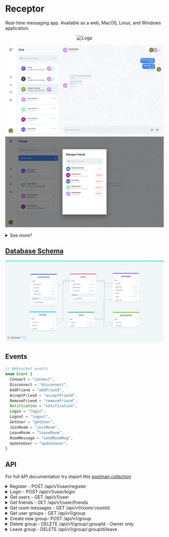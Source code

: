 # Receptor

Real-time messaging app. Available as a web, MacOS, Linux, and Windows application.

<p align="center"> 
   <img src="https://user-images.githubusercontent.com/72753578/184505323-7f76a321-28cc-480a-ac9a-ec72a3fd91de.gif" alt="Logo" title="Receptor"/>
</p>

![group_chat](./preview/group_chat.png)
![friends](./preview/friends.png)

<details>
<summary>See more?</summary>

![receptor-chat](./preview/chat.png)
![receptor-chat](./preview/closed_group.png)
![receptor-chat](./preview/empty.png)
![receptor-chat](./preview/sign_in.png)

</details>

## [Database Schema](https://drawsql.app/teams/no-sim/diagrams/rustchat)

![Schema](./schema.png)

## Events

```ts
// Websocket events
enum Event {
  Connect = "connect",
  Disconnect = "disconnect",
  AddFriend = "addFriend",
  AcceptFriend = "acceptFriend",
  RemoveFriend = "removeFriend",
  Notification = "notification",
  Login = "login",
  Logout = "logout",
  GetUser = "getUser",
  JoinRoom = "joinRoom",
  LeaveRoom = "leaveRoom",
  RoomMessage = "sendRoomMsg",
  UpdateUser = "updateUser",
}
```

## API

For full API documentation try import this [postman collection](./receptor-api.postman_collection.json)

<details>
   <summary>
      Register - POST /api/v1/user/register
   </summary>

### Reqeust

```ts
type Body = {
  username: string;
  email: string;
  password: string;
};
```

### Response

```ts
type Response = {
  userId: number;
};
```

</details>

<details>
   <summary>
      Login - POST /api/v1/user/login
   </summary>

### Reqeust

```ts
type Body = {
  email: string;
  password: string;
};
```

### Response

```ts
type Response = {
  user: User;
  token: string;
};
```

</details>

<details>
  <summary>
    Get users - GET /api/v1/user
  </summary>

### Reqeust

| Query Param. | Description                      | Type   | Default      |
| ------------ | -------------------------------- | ------ | ------------ |
| q            | Search by `email` and `username` | string | Empty string |
| page         | Number of the current page       | number | 1            |
| limit        | Number of items per response     | number | 10           |

### Response

```ts
type Reponse = {
  users: Array<User>;
  count: number;
};
```

</details>

<details>
  <summary>
    Get friends - GET /api/v1/user/friends
  </summary>

### Reqeust

Access only by authorized users

```ts
type Headers = {
  authorization: string; // Bearer auth token
};
```

### Response

```ts
type Reponse = Array<User & { roomId: number }>;
```

</details>

<details>
  <summary>
    Get room messages - GET /api/v1/room/:roomId
  </summary>

### Reqeust

Access only by authorized users

```ts
type Headers = {
  authorization: string; // Bearer auth token
};
```

### Response

```ts
type Reponse = Array<Message & { user: User }>;
```

</details>

<details>
  <summary>
    Get user groups - GET /api/v1/group
  </summary>

### Reqeust

Access only by authorized users

```ts
type Headers = {
  authorization: string; // Bearer auth token
};
```

### Response

```ts
type Reponse = Array<{
  id: number;
  name: string;
  type: string;
  createdAt: Date;
  updatedAt: Data;
  participants: Array<User>;
}>;
```

</details>
<details>
  <summary>
    Create new group- POST /api/v1/group
  </summary>

### Reqeust

```ts
type Body = {
  groupName: string;
  userIds: number[];
};
```

### Response

```ts
type Reponse = {
  roomId: number;
};
```

</details>

<details>
  <summary>
    Delete group - DELETE /api/v1/group/:groupId - Owner only
  </summary>

### Reqeust

Access only by authorized users

```ts
type Headers = {
  authorization: string; // Bearer auth token
};
```

### Response

```ts
type Reponse = {
  roomId: number;
};
```

</details>
<details>
  <summary>
    Leave group - DELETE /api/v1/group/:groupId/leave 
  </summary>

### Reqeust

Access only by authorized users

```ts
type Headers = {
  authorization: string; // Bearer auth token
};
```

### Response

```ts
type Reponse = {
  roomId: number;
};
```

</details>
